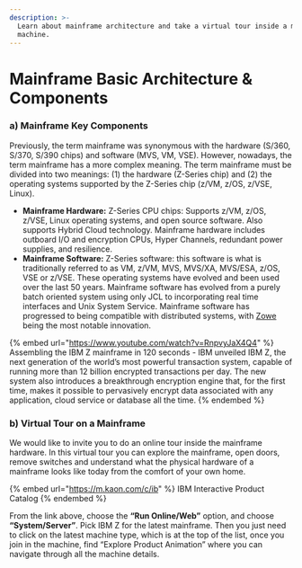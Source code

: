 ```yaml
---
description: >-
  Learn about mainframe architecture and take a virtual tour inside a mainframe
  machine.
---
```


# Mainframe Basic Architecture & Components

### a) Mainframe Key Components <a href="#a-mainframe-key-components" id="a-mainframe-key-components"></a>

Previously, the term mainframe was synonymous with the hardware (S/360, S/370, S/390 chips) and software (MVS, VM, VSE). However, nowadays, the term mainframe has a more complex meaning. The term mainframe must be divided into two meanings: (1) the hardware (Z-Series chip) and (2) the operating systems supported by the Z-Series chip (z/VM, z/OS, z/VSE, Linux).

* **Mainframe Hardware:** Z-Series CPU chips: Supports z/VM, z/OS, z/VSE, Linux operating systems, and open source software. Also supports Hybrid Cloud technology. Mainframe hardware includes outboard I/O and encryption CPUs, Hyper Channels, redundant power supplies, and resilience.
* **Mainframe Software:** Z-Series software: this software is what is traditionally referred to as VM, z/VM, MVS, MVS/XA, MVS/ESA, z/OS, VSE or z/VSE. These operating systems have evolved and been used over the last 50 years. Mainframe software has evolved from a purely batch oriented system using only JCL to incorporating real time interfaces and Unix System Service.  Mainframe software has progressed to being compatible with distributed systems, with [Zowe](https://www.zowe.org) being the most notable innovation. &#x20;

{% embed url="https://www.youtube.com/watch?v=RnpvyJaX4Q4" %}
Assembling the IBM Z mainframe in 120 seconds - IBM unveiled IBM Z, the next generation of the world’s most powerful transaction system, capable of running more than 12 billion encrypted transactions per day. The new system also introduces a breakthrough encryption engine that, for the first time, makes it possible to pervasively encrypt data associated with any application, cloud service or database all the time.
{% endembed %}

### b) Virtual Tour on a Mainframe <a href="#b-virtual-tour-on-a-mainframe" id="b-virtual-tour-on-a-mainframe"></a>

We would like to invite you to do an online tour inside the mainframe hardware.  In this virtual tour you can explore the mainframe, open doors, remove switches and understand what the physical hardware of a mainframe looks like today from the comfort of your own home.&#x20;

{% embed url="https://m.kaon.com/c/ib" %}
IBM Interactive Product Catalog
{% endembed %}

From the link above, choose the **“Run Online/Web”** option, and choose **“System/Server”**. Pick IBM Z for the latest mainframe. Then you just need to click on the latest machine type, which is at the top of the list, once you join in the machine, find “Explore Product Animation” where you can navigate through all the machine details.&#x20;
